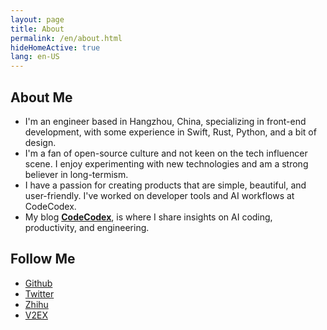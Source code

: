 ```yaml
---
layout: page
title: About
permalink: /en/about.html
hideHomeActive: true
lang: en-US
---
```


## About Me

- I'm an engineer based in Hangzhou, China, specializing in front-end development, with some experience in Swift, Rust, Python, and a bit of design.
- I'm a fan of open-source culture and not keen on the tech influencer scene. I enjoy experimenting with new technologies and am a strong believer in long-termism.
- I have a passion for creating products that are simple, beautiful, and user-friendly. I've worked on developer tools and AI workflows at CodeCodex.
- My blog [**CodeCodex**](https://jascenn.github.io/), is where I share insights on AI coding, productivity, and engineering.

## Follow Me

- [Github](https://github.com/{{site.github}})
- [Twitter](https://twitter.com/{{site.twitter}})
- [Zhihu](https://www.zhihu.com/people/{{site.zhihu}})
- [V2EX](https://www.v2ex.com/member/{{site.v2ex}})

